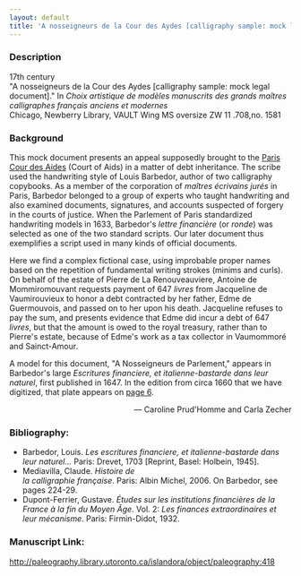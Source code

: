 ```yaml
---
layout: default
title: 'A nosseigneurs de la Cour des Aydes [calligraphy sample: mock legal document]'
---
```


### Description

17th century<br />
"A nosseigneurs de la Cour des Aydes [calligraphy sample: mock legal document]." In _Choix artistique de modèles manuscrits des grands maîtres calligraphes français anciens et modernes_<br />
Chicago, Newberry Library, VAULT Wing MS oversize ZW 11 .708,no. 1581

### Background

This mock document presents an appeal supposedly brought to the [Paris Cour des Aides](https://paleography.library.utoronto.ca/content/french-institutions) (Court of Aids) in a matter of debt inheritance. The scribe used the handwriting style of Louis Barbedor, author of two calligraphy copybooks. As a member of the corporation of _maîtres écrivains jurés_ in Paris, Barbedor belonged to a group of experts who taught handwriting and also examined documents, signatures, and accounts suspected of forgery in the courts of justice. When the Parlement of Paris standardized handwriting models in 1633, Barbedor's _lettre financière_ (or _ronde_) was selected as one of the two standard scripts. Our later document thus exemplifies a script used in many kinds of official documents.

Here we find a complex fictional case, using improbable proper names based on the repetition of fundamental writing strokes (minims and curls). On behalf of the estate of Pierre de La Renouveauviere, Antoine de Mommiromouvant requests payment of 647 _livres_ from Jacqueline de Vaumirouvieux to honor a debt contracted by her father, Edme de Guermouvois, and passed on to her upon his death. Jacqueline refuses to pay the sum, and presents evidence that Edme did incur a debt of 647 _livres_, but that the amount is owed to the royal treasury, rather than to Pierre's estate, because of Edme's work as a tax collector in Vaumommoré and Sainct-Amour.

A model for this document, "A Nosseigneurs de Parlement," appears in Barbedor's large _Escritures financiere, et italienne-bastarde dans leur naturel_, first published in 1647. In the edition from circa 1660 that we have digitized, that plate appears on [page 6](https://paleography.library.utoronto.ca/islandora/object/paleography%3A527#page/16/mode/1up).

<p style="text-align:right;">— Caroline Prud'Homme and Carla Zecher</p>

### Bibliography:

- Barbedor, Louis. _Les escritures financiere, et italienne-bastarde dans leur naturel..._ Paris: Drevet, 1703 [Reprint, Basel: Holbein, 1945].
- Mediavilla, Claude. _Histoire de la calligraphie française_. Paris: Albin Michel, 2006. On Barbedor, see pages 224-29.
- Dupont-Ferrier, Gustave. _Études sur les institutions financières de la France à la fin du Moyen Âge_. Vol. 2: _Les finances extraordinaires et leur mécanisme_. Paris: Firmin-Didot, 1932.

### Manuscript Link:

http://paleography.library.utoronto.ca/islandora/object/paleography:418
